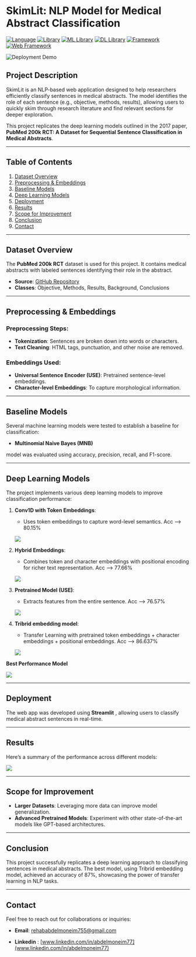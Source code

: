 # SkimLit: NLP Model for Medical Abstract Classification

[![Language](https://img.shields.io/badge/Lang-Python-brightgreen)](https://www.python.org/)
[![Library](https://img.shields.io/badge/Library-Nltk%2C%20Tensorflow-orange)](https://stackshare.io/stackups/nltk-vs-tensorflow)
[![ML Library](https://img.shields.io/badge/ML-Scikit--learn-yellowgreen)](https://scikit-learn.org/)
[![DL Library](https://img.shields.io/badge/DL-Keras-red)](https://keras.io/)
[![Framework](https://img.shields.io/badge/Framework-TensorFlow-orange)](https://www.tensorflow.org/)
[![Web Framework](https://img.shields.io/badge/Web%20Framework-Streamlit-lightgrey)](https://streamlit.io/)

![Deployment Demo](ScreenRecording2024-10-13233414-ezgif.com-video-to-gif-converter.gif)

## Project Description
SkimLit is an NLP-based web application designed to help researchers efficiently classify sentences in medical abstracts. The model identifies the role of each sentence (e.g., objective, methods, results), allowing users to quickly skim through research literature and find relevant sections for deeper exploration.

This project replicates the deep learning models outlined in the 2017 paper, **PubMed 200k RCT: A Dataset for Sequential Sentence Classification in Medical Abstracts**.

---

## Table of Contents
1. [Dataset Overview](#dataset-overview)
2. [Preprocessing & Embeddings](#preprocessing--embeddings)
3. [Baseline Models](#baseline-models)
4. [Deep Learning Models](#deep-learning-models)
5. [Deployment](#deployment)
6. [Results](#results)
7. [Scope for Improvement](#scope-for-improvement)
8. [Conclusion](#conclusion)
9. [Contact](#contact)

---

## Dataset Overview
The **PubMed 200k RCT** dataset is used for this project. It contains medical abstracts with labeled sentences identifying their role in the abstract.

- **Source**: [GitHub Repository](https://github.com/Franck-Dernoncourt/pubmed-rct)
- **Classes**: Objective, Methods, Results, Background, Conclusions

---

## Preprocessing & Embeddings

### Preprocessing Steps:
- **Tokenization**: Sentences are broken down into words or characters.
- **Text Cleaning**: HTML tags, punctuation, and other noise are removed.

### Embeddings Used:
- **Universal Sentence Encoder (USE)**: Pretrained sentence-level embeddings.
- **Character-level Embeddings**: To capture morphological information.

---

## Baseline Models
Several machine learning models were tested to establish a baseline for classification:

- **Multinomial Naive Bayes (MNB)**

model was evaluated using accuracy, precision, recall, and F1-score.

---

## Deep Learning Models
The project implements various deep learning models to improve classification performance:

1. **Conv1D with Token Embeddings**:
   - Uses token embeddings to capture word-level semantics.
   Acc -->  80.15%

   ![](/imgs/conv_model.png)

2. **Hybrid Embeddings**:
   - Combines token and character embeddings with positional encoding for richer text representation.
   Acc -->  77.66%

   ![](/imgs/pretrained+char_embedding.png)
   
3. **Pretrained Model (USE)**:
   - Extracts features from the entire sentence.
   Acc -->  76.57%

   ![](/imgs/use_model.png)

4. **Tribrid embedding model**:
   - Transfer Learning with pretrained token embeddings + character embeddings + positional embeddings.
   Acc -->  86.637%
   
   ![](/imgs/final_acc.png)

**Best Performance Model** 

![](/imgs/arch_final_model.png) 

---

## Deployment
The web app was developed using **Streamlit** , allowing users to classify medical abstract sentences in real-time.

---

## Results
Here’s a summary of the performance across different models:

![](/imgs/compare_models.png)

---

## Scope for Improvement
- **Larger Datasets**: Leveraging more data can improve model generalization.
- **Advanced Pretrained Models**: Experiment with other state-of-the-art models like GPT-based architectures.

---

## Conclusion
This project successfully replicates a deep learning approach to classifying sentences in medical abstracts. The best model, using Tribrid embedding model, achieved an accuracy of 87%, showcasing the power of transfer learning in NLP tasks.

---

## Contact
Feel free to reach out for collaborations or inquiries:

- **Email**: [rehababdelmoneim755@gmail.com](mailto:rehababdelmoneim755@gmail.com)

- **Linkedin** : [www.linkedin.com/in/abdelmoneim77](www.linkedin.com/in/abdelmoneim77)
